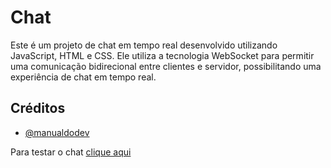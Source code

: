 # Chat 

Este é um projeto de chat em tempo real desenvolvido utilizando JavaScript, HTML e CSS. Ele utiliza a tecnologia WebSocket para permitir uma comunicação bidirecional entre clientes e servidor, possibilitando uma experiência de chat em tempo real.

## Créditos
- [@manualdodev](https://github.com/manualdodev)

Para testar o chat <a href="https://frontend-j8fp.onrender.com/" target="_blank">clique aqui</a>



